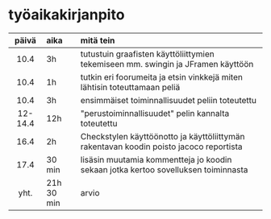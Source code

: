 # työaikakirjanpito

| päivä | aika | mitä tein  |
| :----:|:-----| :-----|
|10.4  | 3h | tutustuin graafisten käyttöliittymien tekemiseen mm. swingin ja JFramen käyttöön |
| 10.4 |  1h | tutkin eri foorumeita ja etsin vinkkejä miten lähtisin toteuttamaan peliä|
| 10.4 |  3h   | ensimmäiset toiminnallisuudet peliin toteutettu |
| 12-14.4 | 12h | "perustoiminnallisuudet" pelin kannalta toteutettu |
| 16.4 |  2h   | Checkstylen käyttöönotto ja käyttöliittymän rakentavan koodin poisto jacoco reportista |
| 17.4 |   30 min  | lisäsin muutamia kommentteja jo koodin sekaan jotka kertoo sovelluksen toiminnasta |
|yht.|21h 30 min| arvio |
